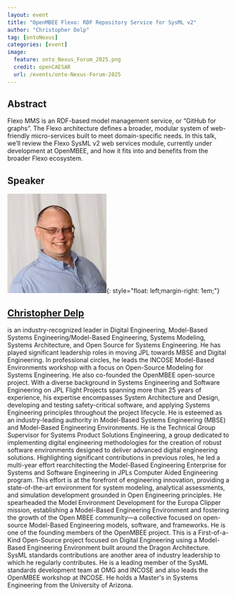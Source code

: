 ```yaml
---
layout: event
title: "OpenMBEE Flexo: RDF Repository Service for SysML v2"
author: "Christopher Delp"
tag: [ontoNexus]
categories: [event]
image:
  feature: onto_Nexus_Forum_2025.png
  credit: openCAESAR
  url: /events/onto-Nexus-Forum-2025
---
```


## Abstract

Flexo MMS is an RDF-based model management service, or “GitHub for graphs”. The Flexo architecture defines a broader, modular system of web-friendly micro-services built to meet domain-specific needs. In this talk, we’ll review the Flexo SysML v2 web services module, currently under development at OpenMBEE, and how it fits into and benefits from the broader Flexo ecosystem.

## Speaker

![Christopher Delp](img/Delp.jpeg){: style="float: left;margin-right: 1em;"}

<h2><a href="mailto:christopher.l.delp@jpl.nasa.gov">Christopher Delp</a></h2> is an industry-recognized leader in Digital Engineering, Model-Based Systems Engineering/Model-Based Engineering, Systems Modeling, Systems Architecture, and Open Source for Systems Engineering. He has played significant leadership roles in moving JPL towards MBSE and Digital Engineering. In professional circles, he leads the INCOSE Model-Based Environments workshop with a focus on Open-Source Modeling for Systems Engineering. He also co-founded the OpenMBEE open-source project. With a diverse background in Systems Engineering and Software Engineering on JPL Flight Projects spanning more than 25 years of experience, his expertise encompasses System Architecture and Design, developing and testing safety-critical software, and applying Systems Engineering principles throughout the project lifecycle. He is esteemed as an industry-leading authority in Model-Based Systems Engineering (MBSE) and Model-Based Engineering Environments. He is the Technical Group Supervisor for Systems Product Solutions Engineering, a group dedicated to implementing digital engineering methodologies for the creation of robust software environments designed to deliver advanced digital engineering solutions.  Highlighting significant contributions in previous roles, he led a multi-year effort rearchitecting the Model-Based Engineering Enterprise for Systems and Software Engineering in JPLs Computer Aided Engineering program. This effort is at the forefront of engineering innovation, providing a state-of-the-art environment for system modeling, analytical assessments, and simulation development grounded in Open Engineering principles. He spearheaded the Model Environment Development for the Europa Clipper mission, establishing a Model-Based Engineering Environment and fostering the growth of the Open MBEE community—a collective focused on open-source Model-Based Engineering models, software, and frameworks. He is one of the founding members of the OpenMBEE project. This is a First-of-a-Kind Open-Source project focused on Digital Engineering using a Model-Based Engineering Environment built around the Dragon Architecture. SysML standards contributions are another area of industry leadership to which he regularly contributes. He is a leading member of the SysML standards development team at OMG and INCOSE and also leads the OpenMBEE workshop at INCOSE. He holds a Master's in Systems Engineering from the University of Arizona.